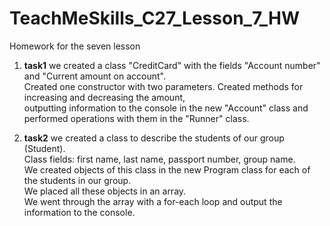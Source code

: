 # TeachMeSkills_C27_Lesson_7_HW
Homework for the seven lesson

1. **task1** we created a class "CreditCard" with the fields "Account number" and "Current amount on account".  
Created one constructor with two parameters. Created methods for increasing and decreasing the amount,  
outputting information to the console in the new "Account" class and performed operations with them in the "Runner" class.

2. **task2** we created a class to describe the students of our group (Student).  
Class fields: first name, last name, passport number, group name.  
We created objects of this class in the new Program class for each of the students in our group.  
We placed all these objects in an array.  
We went through the array with a for-each loop and output the information to the console.
